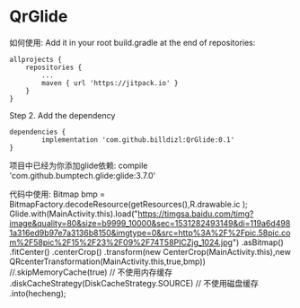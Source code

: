 # QrGlide
如何使用:
Add it in your root build.gradle at the end of repositories:

	allprojects {
		repositories {
			...
			maven { url 'https://jitpack.io' }
		}
	}
Step 2. Add the dependency

	dependencies {
	        implementation 'com.github.billdizl:QrGlide:0.1'
	}
  项目中已经为你添加glide依赖:  compile 'com.github.bumptech.glide:glide:3.7.0'

代码中使用:
  Bitmap bmp = BitmapFactory.decodeResource(getResources(),R.drawable.ic );
                Glide.with(MainActivity.this).load("https://timgsa.baidu.com/timg?image&quality=80&size=b9999_10000&sec=1531282493149&di=119a6d4981a316ed9b97e7a3136b8150&imgtype=0&src=http%3A%2F%2Fpic.58pic.com%2F58pic%2F15%2F23%2F09%2F74T58PICZjg_1024.jpg")                        .asBitmap()
                        .fitCenter()
                        .centerCrop()
                        .transform(new CenterCrop(MainActivity.this),new QRcenterTransformation(MainActivity.this,true,bmp))
                        //.skipMemoryCache(true) // 不使用内存缓存
                        .diskCacheStrategy(DiskCacheStrategy.SOURCE) // 不使用磁盘缓存
                        .into(hecheng);
